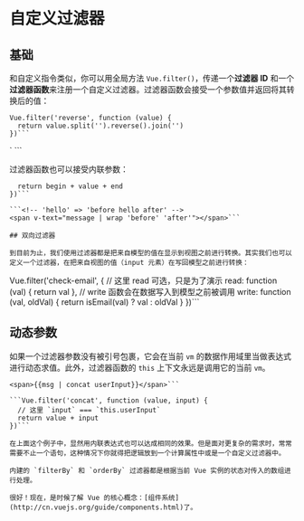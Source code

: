 # 自定义过滤器

## 基础

和自定义指令类似，你可以用全局方法 `Vue.filter()`，传递一个**过滤器 ID** 和一个**过滤器函数**来注册一个自定义过滤器。过滤器函数会接受一个参数值并返回将其转换后的值：

```
Vue.filter('reverse', function (value) {
  return value.split('').reverse().join('')
})```

```
`<!-- 'abc' => 'cba' -->
<span v-text="message | reverse"></span>```

过滤器函数也可以接受内联参数：

```Vue.filter('wrap', function (value, begin, end) {
  return begin + value + end
})```

```<!-- 'hello' => 'before hello after' -->
<span v-text="message | wrap 'before' 'after'"></span>```

## 双向过滤器

到目前为止，我们使用过滤器都是把来自模型的值在显示到视图之前进行转换。其实我们也可以定义一个过滤器，在把来自视图的值（input 元素）在写回模型之前进行转换：

```
Vue.filter('check-email', {
  // 这里 read 可选，只是为了演示
  read: function (val) {
    return val
  },
  // write 函数会在数据写入到模型之前被调用
  write: function (val, oldVal) {
    return isEmail(val) ? val : oldVal
  }
})```

## 动态参数

如果一个过滤器参数没有被引号包裹，它会在当前 `vm` 的数据作用域里当做表达式进行动态求值。此外，过滤器函数的 `this` 上下文永远是调用它的当前 `vm`。

```<input v-model="userInput">
<span>{{msg | concat userInput}}</span>```

```Vue.filter('concat', function (value, input) {
  // 这里 `input` === `this.userInput`
  return value + input
})```

在上面这个例子中，显然用内联表达式也可以达成相同的效果。但是面对更复杂的需求时，常常需要不止一个语句，这种情况下你就得把逻辑放到一个计算属性中或是一个自定义过滤器中。

内建的 `filterBy` 和 `orderBy` 过滤器都是根据当前 Vue 实例的状态对传入的数组进行处理。

很好！现在，是时候了解 Vue 的核心概念：[组件系统](http://cn.vuejs.org/guide/components.html)了。

